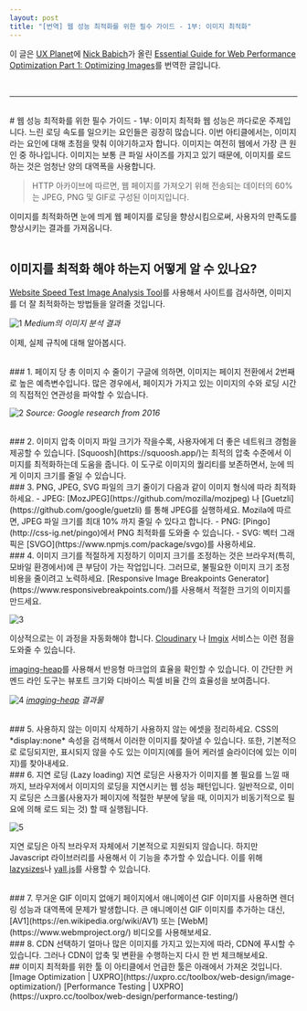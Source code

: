 ```yaml
---
layout: post
title: "[번역] 웹 성능 최적화를 위한 필수 가이드 - 1부: 이미지 최적화"
---
```


이 글은 [UX Planet](https://uxplanet.org/)에 [Nick Babich](https://uxplanet.org/@101)가 올린 [Essential Guide for Web Performance Optimization
Part 1: Optimizing Images](https://uxplanet.org/essential-guide-for-web-performance-optimization-1b883d638a1?fbclid=IwAR3C95-22_pEvc_rgr_IFzjNuyOcemO-mRsnbbAmUMUafvb97bAPB8hCg3U)를 번역한 글입니다.

<br>

***

<br>
# 웹 성능 최적화를 위한 필수 가이드 - 1부: 이미지 최적화
웹 성능은 까다로운 주제입니다. 느린 로딩 속도를 일으키는 요인들은 굉장히 많습니다. 이번 아티클에서는, 이미지라는 요인에 대해 초점을 맞춰 이야기하고자 합니다.
이미지는 여전히 웹에서 가장 큰 원인 중 하나입니다. 이미지는 보통 큰 파일 사이즈를 가지고 있기 때문에, 이미지를 로드하는 것은 엄청난 양의 대역폭을 사용합니다.

> HTTP 아카이브에 따르면, 웹 페이지를 가져오기 위해 전송되는 데이터의 60%는 JPEG, PNG 및 GIF로 구성된 이미지입니다.

이미지를 최적화하면 눈에 띄게 웹 페이지를 로딩을 향상시킴으로써, 사용자의 만족도를 향상시키는 결과를 가져옵니다.  
<br>
## 이미지를 최적화 해야 하는지 어떻게 알 수 있나요?  
[Website Speed Test Image Analysis Tool](https://webspeedtest.cloudinary.com/)를 사용해서 사이트를 검사하면, 이미지를 더 잘 최적화하는 방법들을 알려줄 것입니다.

![1](https://user-images.githubusercontent.com/43605468/58860906-2c94e180-86e8-11e9-99bd-0a23287493e2.png)
*Medium의 이미지 분석 결과*

이제, 실제 규칙에 대해 알아봅시다.  

<br>
### 1.  페이지 당 총 이미지 수 줄이기
구글에 의하면, 이미지는 페이지 전환에서 2번째로 높은 예측변수입니다. 많은 경우에서, 페이지가 가지고 있는 이미지의 수와 로딩 시간의 직접적인 연관성을 파악할 수 있습니다.

![2](https://user-images.githubusercontent.com/43605468/58860910-2f8fd200-86e8-11e9-89b1-e0a13ec91f9d.png)
*Source: Google research from 2016*  

<br>
### 2. 이미지 압축
이미지 파일 크기가 작을수록, 사용자에게 더 좋은 네트워크 경험을 제공할 수 있습니다. [Squoosh](https://squoosh.app/)는 최적의 압축 수준에서 이미지를 최적화하는데 도움을 줍니다. 이 도구로 이미지의 퀄리티를 보존하면서, 눈에 띄게 이미지 크기를 줄일 수 있습니다.  

<br>
### 3. PNG, JPEG, SVG 파일의 크기 줄이기
다음과 같이 이미지 형식에 따라 최적화하세요.
- JPEG: [MozJPEG](https://github.com/mozilla/mozjpeg) 나 [Guetzli](https://github.com/google/guetzli) 를 통해 JPEG를 실행하세요. Mozila에 따르면, JPEG 파일 크기를 최대 10% 까지 줄일 수 있다고 합니다.
- PNG: [Pingo](http://css-ig.net/pingo)에서 PNG 최적화를 도와줄 수 있습니다.
- SVG: 벡터 그래픽은 [SVGO](https://www.npmjs.com/package/svgo)를 사용하세요.  

<br>
### 4. 이미지 크기를 적절하게 지정하기
이미지 크기를 조정하는 것은 브라우저(특히, 모바일 환경에서)에 큰 부담이 가는 작업입니다. 그러므로, 불필요한 이미지 크기 조정 비용을 줄이려고 노력하세요. [Responsive Image Breakpoints Generator](https://www.responsivebreakpoints.com/)를 사용해서 적절한 크기의 이미지를 만드세요.

![3](https://user-images.githubusercontent.com/43605468/58860916-31599580-86e8-11e9-9e5d-04361c3364ef.png)

이상적으로는 이 과정을 자동화해야 합니다. [Cloudinary](https://cloudinary.com/) 나 [Imgix](https://www.imgix.com/) 서비스는 이런 점을 도와줄 수 있습니다.

[imaging-heap](https://github.com/filamentgroup/imaging-heap)를 사용해서 반응형 마크업의 효율을 확인할 수 있습니다. 이 간단한 커멘드 라인 도구는 뷰포트 크기와 디바이스 픽셀 비율 간의 효율성을 보여줍니다.

![4](https://user-images.githubusercontent.com/43605468/58860919-33bbef80-86e8-11e9-93a8-e9178fb7e832.png)
*[imaging-heap](https://github.com/filamentgroup/imaging-heap) 결과물*  

<br>
### 5. 사용하지 않는 이미지 삭제하기
사용하지 않는 에셋을 정리하세요. CSS의 *display:none* 속성을 검색해서 이러한 이미지를 찾아낼 수 있습니다.
또한, 기본적으로 로딩되지만, 표시되지 않을 수도 있는 이미지(예를 들어 케러셀 슬라이더에 있는 이미지)를 찾아내세요.  

<br>
### 6. 지연 로딩 (Lazy loading)
지연 로딩은 사용자가 이미지를 볼 필요를 느낄 때 까지, 브라우저에서 이미지의 로딩을 지연시키는 웹 성능 패턴입니다. 일반적으로, 이미지 로딩은 스크롤(사용자가 페이지에 적절한 부분에 닿을 때, 이미지가 비동기적으로 필요에 의해 로드 되는 것) 할 때 실행됩니다.

![5](https://user-images.githubusercontent.com/43605468/58860923-3585b300-86e8-11e9-8b09-bb830020e8da.png)

지연 로딩은 아직 브라우저 자체에서 기본적으로 지원되지 않습니다. 하지만 Javascript 라이브러리를 사용해서 이 기능을 추가할 수 있습니다. 이를 위해 [lazysizes](https://github.com/aFarkas/lazysizes)나 [yall.js](https://github.com/malchata/yall.js)를 사용할 수 있습니다.  

<br>
### 7. 무거운 GIF 이미지 없애기
페이지에서 애니메이션 GIF 이미지를 사용하면 렌더링 성능과 대역폭에 문제가 발생합니다. 큰 애니메이션 GIF 이미지를 추가하는 대신, [AV1](https://en.wikipedia.org/wiki/AV1) 또는 [WebM](https://www.webmproject.org/) 비디오를 사용해보세요.  

<br>
### 8. CDN 선택하기
얼마나 많은 이미지를 가지고 있는지에 따라, CDN에 푸시할 수 있습니다. 그러나 CDN이 압축 및 변환을 수행하는지 다시 한 번 체크해보세요.  

<br>
## 이미지 최적화를 위한 툴
이 아티클에서 언급한 툴은 아래에서 가져온 것입니다.  
[Image Optimization | UXPRO](https://uxpro.cc/toolbox/web-design/image-optimization/)  
[Performance Testing | UXPRO](https://uxpro.cc/toolbox/web-design/performance-testing/)